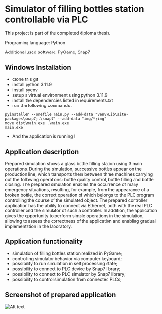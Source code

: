 # Simulator of filling bottles station controllable via PLC
This project is part of the completed diploma thesis.

Programing language: Python

Additional used software: PyGame, Snap7

## Windows Installation
- clone this git
- install python 3.11.9
- install pyenv
- setup a virtual environment using python 3.11.9
- install the dependencies listed in requirements.txt
- run the following commands :
```
pyinstaller --onefile main.py --add-data "venv\Lib\site-packages\snap7;.\snap7" --add-data "img/*;img"
move dist\main.exe .\main.exe
main.exe
```
- And the application is running !

## Application description 
Prepared simulation shows a glass bottle filling station using 3 main operations. During the simulation, successive bottles appear on the production line, which transports them between three machines carrying out the following operations: bottle quality control, bottle filling and bottle closing. The prepared simulation enables the occurrence of many emergency situations, resulting, for example, from the appearance of a broken bottle, the correct operation of which belongs to the PLC program controlling the course of the simulated object. The prepared controller application has the ability to connect via Ethernet, both with the real PLC controller and the simulator of such a controller. In addition, the application gives the opportunity to perform simple operations in the simulation, allowing to assess the correctness of the application and enabling gradual implementation in the laboratory.

## Application functionality
- simulation of filling bottles station realized in PyGame;
- controlling simulator behavior via computer keyboard;
- possibility to run simulation in self processing state;
- possibility to connect to PLC device by Snap7 library;
- possibility to connect to PLC simulator by Snap7 library;
- possibility to control simulation from connected PLCs;

## Screenshot of prepared application
![Alt text](./img/screenshot.jpg)